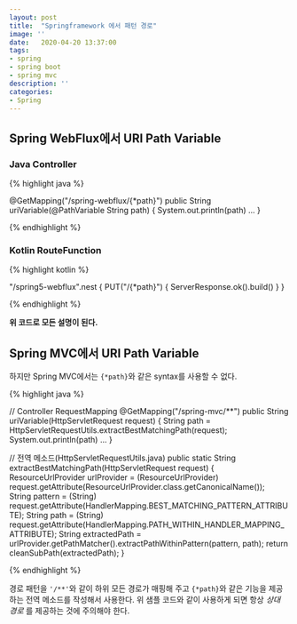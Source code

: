 ```yaml
---
layout: post
title:  "Springframework 에서 패턴 경로"
image: ''
date:   2020-04-20 13:37:00
tags: 
- spring
- spring boot
- spring mvc
description: ''
categories:
- Spring
---
```


      

## Spring WebFlux에서 URI Path Variable

### Java Controller

{% highlight java %}

@GetMapping("/spring-webflux/{*path}")
public String uriVariable(@PathVariable String path) {
    System.out.println(path)
    ...
}

{% endhighlight %} 

### Kotlin RouteFunction

{% highlight kotlin %}

"/spring5-webflux".nest {
    PUT("/{*path}") { ServerResponse.ok().build() }
}

{% endhighlight %} 

__위 코드로 모든 설명이 된다.__

## Spring MVC에서 URI Path Variable

하지만 Spring MVC에서는 ```{*path}```와 같은 syntax를 사용할 수 없다.

{% highlight java %}

// Controller RequestMapping
@GetMapping("/spring-mvc/**")
public String uriVariable(HttpServletRequest request) {
    String path = HttpServletRequestUtils.extractBestMatchingPath(request);
    System.out.println(path)
    ...
}

// 전역 메소드(HttpServletRequestUtils.java)
public static String extractBestMatchingPath(HttpServletRequest request) {
    ResourceUrlProvider urlProvider = (ResourceUrlProvider) request.getAttribute(ResourceUrlProvider.class.getCanonicalName());
    String pattern = (String) request.getAttribute(HandlerMapping.BEST_MATCHING_PATTERN_ATTRIBUTE);
    String path = (String) request.getAttribute(HandlerMapping.PATH_WITHIN_HANDLER_MAPPING_ATTRIBUTE);
    String extractedPath = urlProvider.getPathMatcher().extractPathWithinPattern(pattern, path);
    return cleanSubPath(extractedPath);
}

{% endhighlight %}

경로 패턴을 ```'/**'```와 같이 하위 모든 경로가 매핑해 주고 ```{*path}```와 같은 기능을 제공하는 전역 메소드를 작성해서 사용한다. 
위 샘플 코드와 같이 사용하게 되면 항상 _상대 경로_ 를 제공하는 것에 주의해야 한다.
